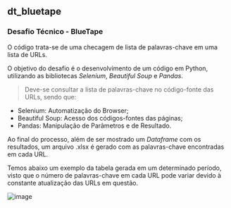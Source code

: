 ## dt_bluetape
### Desafio Técnico - BlueTape

O código trata-se de uma checagem de lista de palavras-chave em uma lista de URLs.

O objetivo do desafio é o desenvolvimento de um código em Python, utilizando as bibliotecas *Selenium*, *Beautiful Soup* e *Pandas*.

> Deve-se consultar a lista de palavras-chave no código-fonte das URLs, sendo que:

+ Selenium: Automatização do Browser;
+ Beautiful Soup: Acesso dos códigos-fontes das páginas;
+ Pandas: Manipulação de Parâmetros e de Resultado.

Ao final do processo, além de ser mostrado um *Dataframe* com os resultados, um arquivo .xlsx é gerado com as palavras-chave encontradas em cada URL.

Temos abaixo um exemplo da tabela gerada em um determinado período, visto que o número de palavras-chave em cada URL pode variar devido à constante atualização das URLs em questão.

![image](https://user-images.githubusercontent.com/62210542/208025788-a7e3b101-36c3-4763-9079-7ec0aa55caa9.png)

